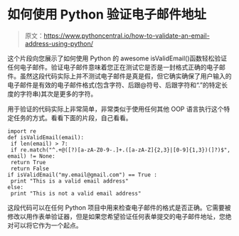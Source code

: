 # 如何使用 Python 验证电子邮件地址

> 原文：<https://www.pythoncentral.io/how-to-validate-an-email-address-using-python/>

这个片段向您展示了如何使用 Python 的 awesome isValidEmail()函数轻松验证任何电子邮件。验证电子邮件意味着您正在测试它是否是一封格式正确的电子邮件。虽然这段代码实际上并不测试电子邮件是真是假，但它确实确保了用户输入的电子邮件是有效的电子邮件格式(包含字符、后跟@符号、后跟字符和“.”的特定长度的字符串)其次是更多的字符。

用于验证的代码实际上非常简单，非常类似于使用任何其他 OOP 语言执行这个特定任务的方式。看看下面的片段，自己看看。

```
import re
def isValidEmail(email):
 if len(email) > 7:
 if re.match("^.+@([?)[a-zA-Z0-9-.]+.([a-zA-Z]{2,3}|[0-9]{1,3})(]?)$", email) != None:
 return True
 return False
if isValidEmail("my.email@gmail.com") == True :
 print "This is a valid email address"
else:
 print "This is not a valid email address"
```

这段代码可以在任何 Python 项目中用来检查电子邮件的格式是否正确。它需要被修改以用作表单验证器，但是如果您希望验证任何表单提交的电子邮件地址，您绝对可以将它作为一个起点。